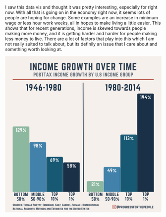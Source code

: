 I saw this data vis and thought it was pretty interesting, especially for right now. With all that is going on in the economy right now, it seems lots of people are hoping for change. Some examples are an increase in minimum wage or less hour work weeks, all in hopes to make living a little easier. This shows that for recent generations, income is skewed towards people making more money, and it is getting harder and harder for people making less money to live. There are a lot of factors that play into this which I am not really suited to talk about, but its definily an issue that I care about and something worth looking at.

![image1](https://github.com/HolidayMB/reflections/blob/week5/dataaaaa.png)
